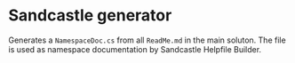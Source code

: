 Sandcastle generator
========================

Generates a `NamespaceDoc.cs` from all `ReadMe.md` in the main soluton.
The file is used as namespace documentation by Sandcastle Helpfile Builder.
